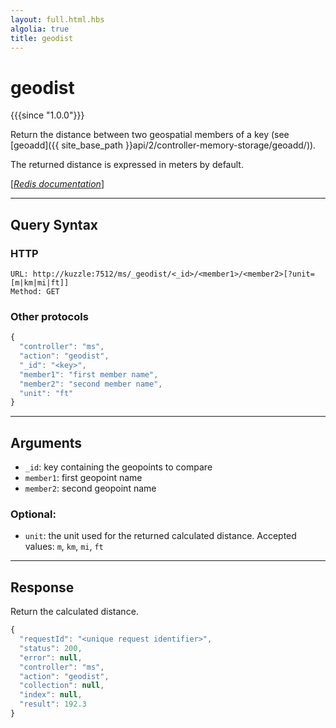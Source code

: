 ```yaml
---
layout: full.html.hbs
algolia: true
title: geodist
---
```


# geodist

{{{since "1.0.0"}}}

Return the distance between two geospatial members of a key (see [geoadd]({{ site_base_path }}api/2/controller-memory-storage/geoadd/)).

The returned distance is expressed in meters by default.

[[_Redis documentation_]](https://redis.io/commands/geodist)

---

## Query Syntax

### HTTP

```http
URL: http://kuzzle:7512/ms/_geodist/<_id>/<member1>/<member2>[?unit=[m|km|mi|ft]]
Method: GET
```

### Other protocols

```javascript
{
  "controller": "ms",
  "action": "geodist",
  "_id": "<key>",
  "member1": "first member name",
  "member2": "second member name",
  "unit": "ft"
}
```

---

## Arguments

* `_id`: key containing the geopoints to compare
* `member1`: first geopoint name
* `member2`: second geopoint name

### Optional:

* `unit`: the unit used for the returned calculated distance. Accepted values: `m`, `km`, `mi`, `ft`

---

## Response

Return the calculated distance.

```javascript
{
  "requestId": "<unique request identifier>",
  "status": 200,
  "error": null,
  "controller": "ms",
  "action": "geodist",
  "collection": null,
  "index": null,
  "result": 192.3
}
```
